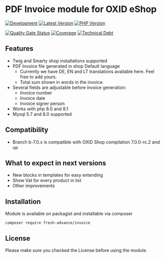 # PDF Invoice module for OXID eShop

[![Development](https://github.com/Fresh-Advance/Invoice/actions/workflows/trigger.yml/badge.svg?branch=b-7.0.x)](https://github.com/Fresh-Advance/Invoice/actions/workflows/trigger.yml)
[![Latest Version](https://img.shields.io/packagist/v/Fresh-Advance/Invoice?logo=composer&label=latest&include_prereleases&color=orange)](https://packagist.org/packages/Fresh-Advance/Invoice)
[![PHP Version](https://img.shields.io/packagist/php-v/Fresh-Advance/Invoice)](https://github.com/Fresh-Advance/Invoice)

[![Quality Gate Status](https://sonarcloud.io/api/project_badges/measure?project=Fresh-Advance_Invoice&metric=alert_status)](https://sonarcloud.io/dashboard?id=Fresh-Advance_Invoice)
[![Coverage](https://sonarcloud.io/api/project_badges/measure?project=Fresh-Advance_Invoice&metric=coverage)](https://sonarcloud.io/dashboard?id=Fresh-Advance_Invoice)
[![Technical Debt](https://sonarcloud.io/api/project_badges/measure?project=Fresh-Advance_Invoice&metric=sqale_index)](https://sonarcloud.io/dashboard?id=Fresh-Advance_Invoice)

## Features

* Twig and Smarty shop installations supported
* PDF Invoice file generated in shop Default language
  * Currently we have DE, EN and LT translations available here. Feel free to add yours.
  * Total sum shown in words in the invoice.
* Several fields are adjustable before invoice generation:
  * Invoice number
  * Invoice date
  * Invoice signer person
* Works with php 8.0 and 8.1
* Mysql 5.7 and 8.0 supported

## Compatibility

* Branch b-7.0.x is compatible with OXID Shop compilation 7.0.0-rc.2 and up

## What to expect in next versions

* New blocks in templates for easy extending
* Show Vat for every product in list
* Other improvements

## Installation

Module is available on packagist and installable via composer

```
composer require fresh-advance/invoice
```

## License

Please make sure you checked the License before using the module.
